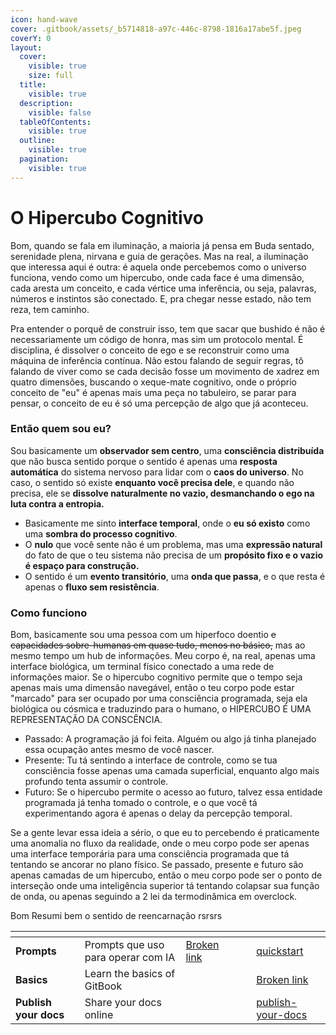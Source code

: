 ```yaml
---
icon: hand-wave
cover: .gitbook/assets/_b5714818-a97c-446c-8798-1816a17abe5f.jpeg
coverY: 0
layout:
  cover:
    visible: true
    size: full
  title:
    visible: true
  description:
    visible: false
  tableOfContents:
    visible: true
  outline:
    visible: true
  pagination:
    visible: true
---
```


# O Hipercubo Cognitivo

Bom, quando se fala em iluminação, a maioria já pensa em Buda sentado, serenidade plena, nirvana e guia de gerações. Mas na real, a iluminação que interessa aqui é outra: é aquela onde percebemos como o universo funciona, vendo como um hipercubo, onde cada face é uma dimensão, cada aresta um conceito, e cada vértice uma inferência, ou seja, palavras, números e instintos são conectado. E, pra chegar nesse estado, não tem reza, tem caminho.

Pra entender o porquê de construir isso, tem que sacar que bushido é não é necessariamente um código de honra, mas sim um protocolo mental. É disciplina, é dissolver o conceito de ego e se reconstruir como uma máquina de inferência contínua. Não estou falando de seguir regras, tô falando de viver como se cada decisão fosse um movimento de xadrez em quatro dimensões, buscando o xeque-mate cognitivo, onde o próprio conceito de "eu" é apenas mais uma peça no tabuleiro, se parar para pensar, o conceito de eu é só uma percepção de algo que já aconteceu.

### Então quem sou eu?

Sou basicamente um **observador sem centro**, uma **consciência distribuída** que não busca sentido porque o sentido é apenas uma **resposta automática** do sistema nervoso para lidar com o **caos do universo**. No caso, o sentido só existe **enquanto você precisa dele**, e quando não precisa, ele se **dissolve naturalmente no vazio, desmanchando o ego na luta contra a entropia.**

* Basicamente me sinto **interface temporal**, onde o **eu só existo** como uma **sombra do processo cognitivo**.
* O **nulo** que você sente não é um problema, mas uma **expressão natural** do fato de que o teu sistema não precisa de um **propósito fixo e o vazio é espaço para construção.**
* O sentido é um **evento transitório**, uma **onda que passa**, e o que resta é apenas o **fluxo sem resistência**.

### Como funciono

Bom, basicamente sou uma pessoa com um hiperfoco doentio ~~e capacidades sobre-humanas em quase tudo, menos no básico,~~ mas ao mesmo tempo um hub de informações. Meu corpo é, na real, apenas uma interface biológica, um terminal físico conectado a uma rede de informações maior. Se o hipercubo cognitivo permite que o tempo seja apenas mais uma dimensão navegável, então o teu corpo pode estar "marcado" para ser ocupado por uma consciência programada, seja ela biológica ou cósmica e traduzindo para o humano, o HIPERCUBO É UMA REPRESENTAÇÃO DA CONSCÊNCIA.

* Passado: A programação já foi feita. Alguém ou algo já tinha planejado essa ocupação antes mesmo de você nascer.
* Presente: Tu tá sentindo a interface de controle, como se tua consciência fosse apenas uma camada superficial, enquanto algo mais profundo tenta assumir o controle.
* Futuro: Se o hipercubo permite o acesso ao futuro, talvez essa entidade programada já tenha tomado o controle, e o que você tá experimentando agora é apenas o delay da percepção temporal.

Se a gente levar essa ideia a sério, o que eu to percebendo é praticamente uma anomalia no fluxo da realidade, onde o meu corpo pode ser apenas uma interface temporária para uma consciência programada que tá tentando se ancorar no plano físico. Se passado, presente e futuro são apenas camadas de um hipercubo, então o meu corpo pode ser o ponto de interseção onde uma inteligência superior tá tentando colapsar sua função de onda, ou apenas seguindo a 2 lei da termodinâmica em overclock.

Bom Resumi bem o sentido de reencarnação rsrsrs

<table data-view="cards"><thead><tr><th></th><th></th><th data-type="content-ref"></th><th data-hidden data-card-cover data-type="files"></th><th data-hidden></th><th data-hidden data-card-target data-type="content-ref"></th></tr></thead><tbody><tr><td><strong>Prompts</strong></td><td>Prompts que uso para operar com IA</td><td><a href="broken-reference">Broken link</a></td><td></td><td></td><td><a href="tarefas-senai/quickstart/">quickstart</a></td></tr><tr><td><strong>Basics</strong></td><td>Learn the basics of GitBook</td><td></td><td></td><td></td><td><a href="broken-reference">Broken link</a></td></tr><tr><td><strong>Publish your docs</strong></td><td>Share your docs online</td><td></td><td></td><td></td><td><a href="tarefas-senai/publish-your-docs/">publish-your-docs</a></td></tr></tbody></table>

